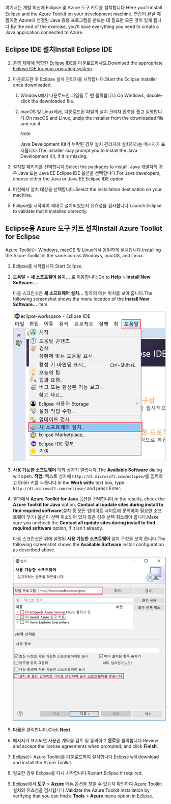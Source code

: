 <span data-ttu-id="15cb4-101">여기서는 개발 머신에 Eclipse 및 Azure 도구 키트를 설치합니다.</span><span class="sxs-lookup"><span data-stu-id="15cb4-101">Here you'll install Eclipse and the Azure Toolkit on your development machine.</span></span> <span data-ttu-id="15cb4-102">연습이 끝날 때 쯤이면 Azure에 연결된 Java 응용 프로그램을 만드는 데 필요한 모든 것이 있게 됩니다.</span><span class="sxs-lookup"><span data-stu-id="15cb4-102">By the end of the exercise, you'll have everything you need to create a Java application connected to Azure.</span></span>

## <a name="install-eclipse-ide"></a><span data-ttu-id="15cb4-103">Eclipse IDE 설치</span><span class="sxs-lookup"><span data-stu-id="15cb4-103">Install Eclipse IDE</span></span>

1. <span data-ttu-id="15cb4-104">[운영 체제에 적합한 Eclipse IDE](https://www.eclipse.org/downloads/packages/installer)를 다운로드하세요.</span><span class="sxs-lookup"><span data-stu-id="15cb4-104">Download the appropriate [Eclipse IDE for your operating system](https://www.eclipse.org/downloads/packages/installer).</span></span>

1. <span data-ttu-id="15cb4-105">다운로드한 후 Eclipse 설치 관리자를 시작합니다.</span><span class="sxs-lookup"><span data-stu-id="15cb4-105">Start the Eclipse installer once downloaded.</span></span>

    1. <span data-ttu-id="15cb4-106">Windows에서 다운로드한 파일을 두 번 클릭합니다.</span><span class="sxs-lookup"><span data-stu-id="15cb4-106">On Windows, double-click the downloaded file.</span></span>

    1. <span data-ttu-id="15cb4-107">macOS 및 Linux에서, 다운로드된 파일의 설치 관리자 압축을 풀고 실행합니다.</span><span class="sxs-lookup"><span data-stu-id="15cb4-107">On macOS and Linux, unzip the installer from the downloaded file and run it.</span></span>

        > [!NOTE]
        > <span data-ttu-id="15cb4-108">Java Development Kit가 누락된 경우 설치 관리자에 설치하라는 메시지가 표시됩니다.</span><span class="sxs-lookup"><span data-stu-id="15cb4-108">The installer may prompt you to install the Java Development Kit, if it is missing.</span></span>

1. <span data-ttu-id="15cb4-109">설치할 패키지를 선택합니다.</span><span class="sxs-lookup"><span data-stu-id="15cb4-109">Select the packages to install.</span></span> <span data-ttu-id="15cb4-110">Java 개발자의 경우 Java 또는 Java EE Eclipse IDE 옵션을 선택합니다.</span><span class="sxs-lookup"><span data-stu-id="15cb4-110">For Java developers, choose either the Java or Java EE Eclipse IDE option.</span></span>

1. <span data-ttu-id="15cb4-111">머신에서 설치 대상을 선택합니다.</span><span class="sxs-lookup"><span data-stu-id="15cb4-111">Select the installation destination on your machine.</span></span>

1. <span data-ttu-id="15cb4-112">Eclipse를 시작하여 제대로 설치되었는지 유효성을 검사합니다.</span><span class="sxs-lookup"><span data-stu-id="15cb4-112">Launch Eclipse to validate that it installed correctly.</span></span>

## <a name="install-azure-toolkit-for-eclipse"></a><span data-ttu-id="15cb4-113">Eclipse용 Azure 도구 키트 설치</span><span class="sxs-lookup"><span data-stu-id="15cb4-113">Install Azure Toolkit for Eclipse</span></span>

<span data-ttu-id="15cb4-114">Azure Toolkit는 Windows, macOS 및 Linux에서 동일하게 설치됩니다.</span><span class="sxs-lookup"><span data-stu-id="15cb4-114">Installing the Azure Toolkit is the same across Windows, macOS, and Linux.</span></span>

1. <span data-ttu-id="15cb4-115">Eclipse를 시작합니다.</span><span class="sxs-lookup"><span data-stu-id="15cb4-115">Start Eclipse.</span></span>

1. <span data-ttu-id="15cb4-116">**도움말** > **새 소프트웨어 설치...** 로 이동합니다.</span><span class="sxs-lookup"><span data-stu-id="15cb4-116">Go to **Help** > **Install New Software...**.</span></span>

    <span data-ttu-id="15cb4-117">다음 스크린샷은 **새 소프트웨어 설치...** 항목의 메뉴 위치를 보여 줍니다.</span><span class="sxs-lookup"><span data-stu-id="15cb4-117">The following screenshot shows the menu location of the **Install New Software...** item.</span></span>

    ![Eclipse 도움말 메뉴에 새 소프트웨어 설치 옵션이 강조되어 있는 스크린샷입니다.](../media/7-eclipse-install-new-software.png)

1. <span data-ttu-id="15cb4-119">**사용 가능한 소프트웨어** 대화 상자가 열립니다.</span><span class="sxs-lookup"><span data-stu-id="15cb4-119">The **Available Software** dialog will open.</span></span> <span data-ttu-id="15cb4-120">**작업:** 텍스트 상자에 `http://dl.microsoft.com/eclipse/`를 입력하고 Enter 키를 누릅니다.</span><span class="sxs-lookup"><span data-stu-id="15cb4-120">In the **Work with:** text box, type `http://dl.microsoft.com/eclipse/` and press Enter.</span></span>

1. <span data-ttu-id="15cb4-121">결과에서 **Azure Toolkit for Java** 옵션을 선택합니다.</span><span class="sxs-lookup"><span data-stu-id="15cb4-121">In the results, check the **Azure Toolkit for Java** option.</span></span> <span data-ttu-id="15cb4-122">**Contact all update sites during install to find required software**(설치 중 모든 업데이트 사이트에 문의하여 필요한 소프트웨어 찾기) 옵션이 선택 취소되어 있지 않은 경우 선택 취소해야 합니다.</span><span class="sxs-lookup"><span data-stu-id="15cb4-122">Make sure you uncheck the **Contact all update sites during install to find required software** option, if it isn't already.</span></span>

    <span data-ttu-id="15cb4-123">다음 스크린샷은 위에 설명된 **사용 가능한 소프트웨어** 설치 구성을 보여 줍니다.</span><span class="sxs-lookup"><span data-stu-id="15cb4-123">The following screenshot shows the **Available Software** install configuration as described above.</span></span>

    ![Azure Toolkit for Java를 찾아 설치하는 데 필요한 구성이 강조되어 있는 상자가 포함된 Eclipse의 사용 가능한 소프트웨어 창 스크린샷입니다.](../media/7-eclipse-download-azure-toolkit-for-java.png)

1. <span data-ttu-id="15cb4-125">**다음**을 클릭합니다.</span><span class="sxs-lookup"><span data-stu-id="15cb4-125">Click **Next**.</span></span>

1. <span data-ttu-id="15cb4-126">메시지가 표시되면 사용권 계약을 검토 및 동의하고 **완료**를 클릭합니다.</span><span class="sxs-lookup"><span data-stu-id="15cb4-126">Review and accept the license agreements when prompted, and click **Finish**.</span></span>

1. <span data-ttu-id="15cb4-127">Eclipse는 Azure Toolkit를 다운로드하여 설치합니다.</span><span class="sxs-lookup"><span data-stu-id="15cb4-127">Eclipse will download and install the Azure Toolkit.</span></span>

1. <span data-ttu-id="15cb4-128">필요한 경우 Eclipse를 다시 시작합니다.</span><span class="sxs-lookup"><span data-stu-id="15cb4-128">Restart Eclipse if required.</span></span>

1. <span data-ttu-id="15cb4-129">Eclipse에서 **도구** > **Azure** 메뉴 옵션을 찾을 수 있는지 확인하여 Azure Toolkit 설치의 유효성을 검사합니다.</span><span class="sxs-lookup"><span data-stu-id="15cb4-129">Validate the Azure Toolkit installation by verifying that you can find a **Tools** > **Azure** menu option in Eclipse.</span></span>
